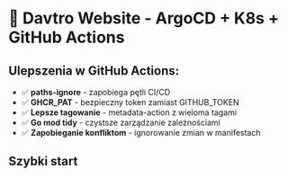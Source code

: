 # 🚀 Davtro Website - ArgoCD + K8s + GitHub Actions

## Ulepszenia w GitHub Actions:
- ✅ **paths-ignore** - zapobiega pętli CI/CD
- ✅ **GHCR_PAT** - bezpieczny token zamiast GITHUB_TOKEN
- ✅ **Lepsze tagowanie** - metadata-action z wieloma tagami
- ✅ **Go mod tidy** - czystsze zarządzanie zależnościami
- ✅ **Zapobieganie konfliktom** - ignorowanie zmian w manifestach

## Szybki start
